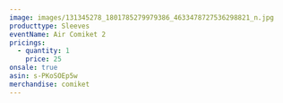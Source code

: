 ```yaml
---
image: images/131345278_1801785279979386_4633478727536298821_n.jpg
producttype: Sleeves
eventName: Air Comiket 2
pricings:
  - quantity: 1
    price: 25
onsale: true
asin: s-PKoSOEp5w
merchandise: comiket
---
```

